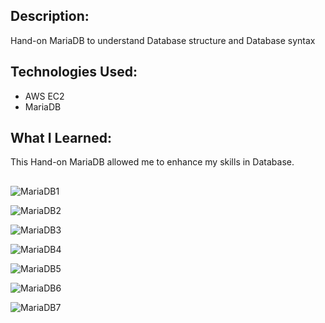 ## Description: 

Hand-on MariaDB to understand Database structure and Database syntax 

## Technologies Used: 

  -  AWS EC2
  -  MariaDB

## What I Learned: 

This Hand-on MariaDB allowed me to enhance my skills in Database.

##

![MariaDB1](https://github.com/Rawipat40/aws_restart-Database-MariaDB/assets/141838218/f5a4b167-50bc-4ce5-b0f9-ee9879a8babb)

![MariaDB2](https://github.com/Rawipat40/aws_restart-Database-MariaDB/assets/141838218/eaf885a7-5a50-4d7b-92c8-284e7ae2f594)

![MariaDB3](https://github.com/Rawipat40/aws_restart-Database-MariaDB/assets/141838218/37564f1c-5bf2-47f8-be48-41883a1eb874)

![MariaDB4](https://github.com/Rawipat40/aws_restart-Database-MariaDB/assets/141838218/202e5ad2-c57b-45be-aac2-ad238bc2512b)

![MariaDB5](https://github.com/Rawipat40/aws_restart-Database-MariaDB/assets/141838218/02e189c5-f8d5-4368-b311-34c4f0072fe7)

![MariaDB6](https://github.com/Rawipat40/aws_restart-Database-MariaDB/assets/141838218/f94308f8-0323-4276-8f20-f870075b4d4b)

![MariaDB7](https://github.com/Rawipat40/aws_restart-Database-MariaDB/assets/141838218/b5ef943d-714a-4fe1-b455-c8eb47f805da)




